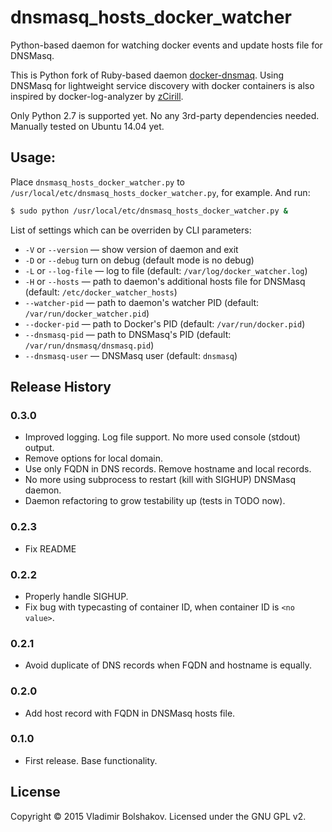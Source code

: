 # dnsmasq_hosts_docker_watcher

Python-based daemon for watching docker events and update hosts file for DNSMasq.

This is Python fork of Ruby-based daemon [docker-dnsmaq](https://github.com/jaychris/docker-dnsmaq).
Using DNSMasq for lightweight service discovery with docker containers is also inspired by 
docker-log-analyzer by [zCirill](https://github.com/zCirill).

Only Python 2.7 is supported yet. No any 3rd-party dependencies needed.
Manually tested on Ubuntu 14.04 yet.

## Usage:

Place `dnsmasq_hosts_docker_watcher.py` to `/usr/local/etc/dnsmasq_hosts_docker_watcher.py`, for example. And run:

```bash
$ sudo python /usr/local/etc/dnsmasq_hosts_docker_watcher.py &
```

List of settings which can be overriden by CLI parameters:

- `-V` or `--version` — show version of daemon and exit
- `-D` or `--debug` turn on debug (default mode is no debug)
- `-L` or `--log-file` — log to file (default: `/var/log/docker_watcher.log`)
- `-H` or `--hosts` — path to daemon's additional hosts file for DNSMasq (default: `/etc/docker_watcher_hosts`)
- `--watcher-pid` — path to daemon's watcher PID (default: `/var/run/docker_watcher.pid`)
- `--docker-pid` — path to Docker's PID (default: `/var/run/docker.pid`)
- `--dnsmasq-pid` — path to DNSMasq's PID (default: `/var/run/dnsmasq/dnsmasq.pid`)
- `--dnsmasq-user` — DNSMasq user (default: `dnsmasq`)


## Release History

### 0.3.0

- Improved logging. Log file support. No more used console (stdout) output.
- Remove options for local domain.
- Use only FQDN in DNS records. Remove hostname and local records.
- No more using subprocess to restart (kill with SIGHUP) DNSMasq daemon.
- Daemon refactoring to grow testability up (tests in TODO now).

### 0.2.3

- Fix README

### 0.2.2

- Properly handle SIGHUP.
- Fix bug with typecasting of container ID, when container ID is `<no value>`.

### 0.2.1

- Avoid duplicate of DNS records when FQDN and hostname is equally.

### 0.2.0

- Add host record with FQDN in DNSMasq hosts file.

### 0.1.0

- First release. Base functionality.

## License

Copyright &copy; 2015 Vladimir Bolshakov. Licensed under the GNU GPL v2.